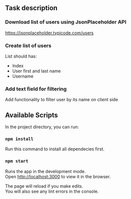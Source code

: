 ## Task description
### Download list of users using JsonPlaceholder API

https://jsonplaceholder.typicode.com/users

### Create list of users

List should has:
- Index
- User first and last name
- Username

### Add text field for filtering

Add functionality to filter user by its name on client side

## Available Scripts

In the project directory, you can run:

### `npm install`

Run this command to install all dependecies first.

### `npm start`

Runs the app in the development mode.<br />
Open [http://localhost:3000](http://localhost:3000) to view it in the browser.

The page will reload if you make edits.<br />
You will also see any lint errors in the console.
